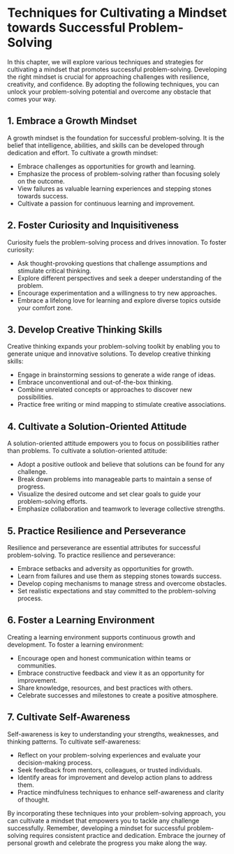 Techniques for Cultivating a Mindset towards Successful Problem-Solving
================================================================================

In this chapter, we will explore various techniques and strategies for cultivating a mindset that promotes successful problem-solving. Developing the right mindset is crucial for approaching challenges with resilience, creativity, and confidence. By adopting the following techniques, you can unlock your problem-solving potential and overcome any obstacle that comes your way.

**1. Embrace a Growth Mindset**
-------------------------------

A growth mindset is the foundation for successful problem-solving. It is the belief that intelligence, abilities, and skills can be developed through dedication and effort. To cultivate a growth mindset:

* Embrace challenges as opportunities for growth and learning.
* Emphasize the process of problem-solving rather than focusing solely on the outcome.
* View failures as valuable learning experiences and stepping stones towards success.
* Cultivate a passion for continuous learning and improvement.

**2. Foster Curiosity and Inquisitiveness**
-------------------------------------------

Curiosity fuels the problem-solving process and drives innovation. To foster curiosity:

* Ask thought-provoking questions that challenge assumptions and stimulate critical thinking.
* Explore different perspectives and seek a deeper understanding of the problem.
* Encourage experimentation and a willingness to try new approaches.
* Embrace a lifelong love for learning and explore diverse topics outside your comfort zone.

**3. Develop Creative Thinking Skills**
---------------------------------------

Creative thinking expands your problem-solving toolkit by enabling you to generate unique and innovative solutions. To develop creative thinking skills:

* Engage in brainstorming sessions to generate a wide range of ideas.
* Embrace unconventional and out-of-the-box thinking.
* Combine unrelated concepts or approaches to discover new possibilities.
* Practice free writing or mind mapping to stimulate creative associations.

**4. Cultivate a Solution-Oriented Attitude**
---------------------------------------------

A solution-oriented attitude empowers you to focus on possibilities rather than problems. To cultivate a solution-oriented attitude:

* Adopt a positive outlook and believe that solutions can be found for any challenge.
* Break down problems into manageable parts to maintain a sense of progress.
* Visualize the desired outcome and set clear goals to guide your problem-solving efforts.
* Emphasize collaboration and teamwork to leverage collective strengths.

**5. Practice Resilience and Perseverance**
-------------------------------------------

Resilience and perseverance are essential attributes for successful problem-solving. To practice resilience and perseverance:

* Embrace setbacks and adversity as opportunities for growth.
* Learn from failures and use them as stepping stones towards success.
* Develop coping mechanisms to manage stress and overcome obstacles.
* Set realistic expectations and stay committed to the problem-solving process.

**6. Foster a Learning Environment**
------------------------------------

Creating a learning environment supports continuous growth and development. To foster a learning environment:

* Encourage open and honest communication within teams or communities.
* Embrace constructive feedback and view it as an opportunity for improvement.
* Share knowledge, resources, and best practices with others.
* Celebrate successes and milestones to create a positive atmosphere.

**7. Cultivate Self-Awareness**
-------------------------------

Self-awareness is key to understanding your strengths, weaknesses, and thinking patterns. To cultivate self-awareness:

* Reflect on your problem-solving experiences and evaluate your decision-making process.
* Seek feedback from mentors, colleagues, or trusted individuals.
* Identify areas for improvement and develop action plans to address them.
* Practice mindfulness techniques to enhance self-awareness and clarity of thought.

By incorporating these techniques into your problem-solving approach, you can cultivate a mindset that empowers you to tackle any challenge successfully. Remember, developing a mindset for successful problem-solving requires consistent practice and dedication. Embrace the journey of personal growth and celebrate the progress you make along the way.
